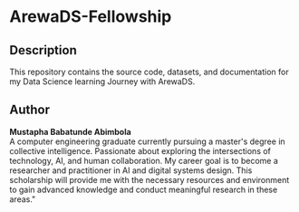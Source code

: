 # ArewaDS-Fellowship

## Description
This repository contains the source code, datasets, and documentation for my Data Science learning Journey with ArewaDS.

## Author
**Mustapha Babatunde Abimbola**  
A computer engineering graduate currently pursuing a master's degree in collective intelligence. Passionate about exploring the intersections of technology, AI, and human collaboration. My career goal is to become a researcher and practitioner in AI and digital systems design. This scholarship will provide me with the necessary resources and environment to gain advanced knowledge and conduct meaningful research in these areas."

